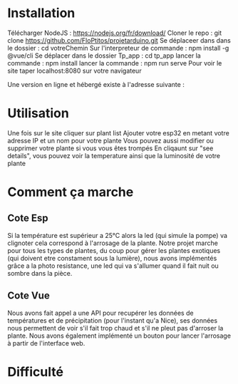 # Installation

Télécharger NodeJS : https://nodejs.org/fr/download/
Cloner le repo : git clone https://github.com/FloPtitos/projetarduino.git
Se déplaceer dans dans le dossier : cd votreChemin
Sur l'interpreteur de commande : npm install -g @vue/cli
Se déplacer dans le dossier Tp_app : cd tp_app
lancer la commande : npm install
lancer la commande : npm run serve
Pour voir le site taper localhost:8080 sur votre navigateur

Une version en ligne et hébergé existe à l'adresse suivante : 

# Utilisation

Une fois sur le site cliquer sur plant list
Ajouter votre esp32 en metant votre adresse IP et un nom pour votre plante
Vous pouvez aussi modifier ou supprimer votre plante si vous vous êtes trompés
En cliqaunt sur "see details", vous pouvez voir la temperature ainsi que la luminosité de votre plante 

# Comment ça marche

## Cote Esp

Si la température est supérieur a 25°C alors la led (qui simule la pompe) va clignoter cela correspond à l'arrosage de la plante. 
Notre projet marche pour tous les types de plantes, du coup pour gérer les plantes exotiques (qui doivent etre constament sous la lumière), nous avons implémentés grâce a la photo resistance, une led qui va s'allumer quand il fait nuit ou sombre dans la pièce.


## Cote Vue

Nous avons fait appel a une API pour recupérer les données de températures et de précipitation (pour l'instant qu'a Nice), ses données nous permettent de voir s'il fait trop chaud et s'il ne pleut pas d'arroser la plante.
Nous avons également implémenté un bouton pour lancer l'arrosage à partir de l'interface web. 

# Difficulté 


